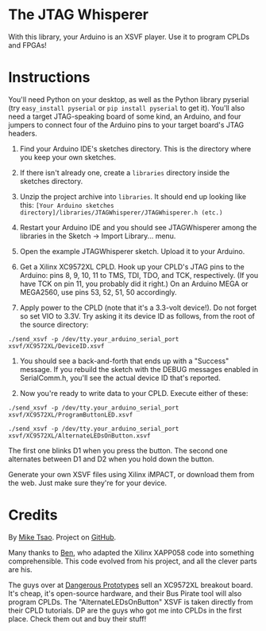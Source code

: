 The JTAG Whisperer
==================

With this library, your Arduino is an XSVF player. Use it to program CPLDs and FPGAs!

Instructions
============

You'll need Python on your desktop, as well as the Python library pyserial (try `easy_install pyserial` or `pip install pyserial` to get it). You'll also need a target JTAG-speaking board of some kind, an Arduino, and four jumpers to connect four of the Arduino pins to your target board's JTAG headers.

1. Find your Arduino IDE's sketches directory. This is the directory where you keep your own sketches.

1. If there isn't already one, create a `libraries` directory inside the sketches directory.

1. Unzip the project archive into `libraries`. It should end up looking like this: `[Your Arduino sketches directory]/libraries/JTAGWhisperer/JTAGWhisperer.h (etc.)`

1. Restart your Arduino IDE and you should see JTAGWhisperer among the libraries in the Sketch -> Import Library... menu.

1. Open the example JTAGWhisperer sketch. Upload it to your Arduino.

1. Get a Xilinx XC9572XL CPLD. Hook up your CPLD's JTAG pins to the Arduino: pins 8, 9, 10, 11 to TMS, TDI, TDO, and TCK, respectively. (If you have TCK on pin 11, you probably did it right.) On an Arduino MEGA or MEGA2560, use pins 53, 52, 51, 50 accordingly.

1. Apply power to the CPLD (note that it's a 3.3-volt device!). Do not forget so set VIO to 3.3V. Try asking it its device ID as follows, from the root of the source directory:

`./send_xsvf -p /dev/tty.your_arduino_serial_port xsvf/XC9572XL/DeviceID.xsvf`

1. You should see a back-and-forth that ends up with a "Success" message. If you rebuild the sketch with the DEBUG messages enabled in SerialComm.h, you'll see the actual device ID that's reported.

1. Now you're ready to write data to your CPLD. Execute either of these:

`./send_xsvf -p /dev/tty.your_arduino_serial_port xsvf/XC9572XL/ProgramButtonLED.xsvf`

`./send_xsvf -p /dev/tty.your_arduino_serial_port xsvf/XC9572XL/AlternateLEDsOnButton.xsvf`

The first one blinks D1 when you press the button. The second one alternates between D1 and D2 when you hold down the button.

Generate your own XSVF files using Xilinx iMPACT, or download them from the web. Just make sure they're for your device.

Credits
=======

By [Mike Tsao](http://www.sowbug.com/). Project on [GitHub](https://github.com/sowbug/JTAGWhisperer/).

Many thanks to [Ben](https://github.com/ben0109/XSVF-Player/), who adapted the Xilinx XAPP058 code into something comprehensible. This code evolved from his project, and all the clever parts are his.

The guys over at [Dangerous Prototypes](http://dangerousprototypes.com/) sell an XC9572XL breakout board. It's cheap, it's open-source hardware, and their Bus Pirate tool will also program CPLDs. The "AlternateLEDsOnButton" XSVF is taken directly from their CPLD tutorials. DP are the guys who got me into CPLDs in the first place. Check them out and buy their stuff!
